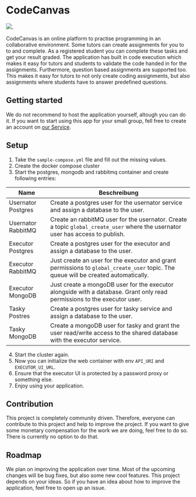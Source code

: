 # CodeCanvas

[![](https://tokei.rs/b1/github/MathisBurger/CodeCanvas?category=lines)](https://github.com/XAMPPRocky/tokei).

CodeCanvas is an online platform to practise programming in an collaborative environment. 
Some tutors can create assignments for you to to and complete. As a registered student you can complete these tasks and get your result graded. 
The application has built in code execution which makes it easy for tutors and students to validate the code handed in for the assignments. Furthermore, question based assignments are supported too. This makes it easy for tutors to not only create coding assignments, but also assignments where students have to answer predefined questions.

## Getting started

We do not recommend to host the application yourself, altough you can do it. If you want to start using this app for your small group, fell free to create an account on [our Service](https://code-canvas.app).



## Setup 

1. Take the `sample-compose.yml` file and fill out the missing values. 
2. Create the docker compose cluster
3. Start the postgres, mongodb and rabbitmq container and create following entries:

| Name               | Beschreibung                                                                                                                        |
|--------------------|-------------------------------------------------------------------------------------------------------------------------------------|
| Usernator Postgres | Create a postgres user for the usernator service and assign a database to the user.                                                 |
| Usernator RabbitMQ | Create an rabbitMQ user for the usernator. Create a topic `global_create_user` where the usernator user has access to publish.      |
| Executor Postgres  | Create a postgres user for the executor and assign a database to the user.                                                          |
| Executor RabbitMQ  | Just create an user for the executor and grant permissions to `global_create_user` topic. The queue will be created automatically.  |
| Executor MongoDB   | Just create a mongoDB user for the executor alongside with a database. Grant only read permissions to the executor user.            |
| Tasky Postres      | Create a postgres user for tasky service and assign a database to the user.                                                         |
| Tasky MongoDB      | Create a mongoDB user for tasky and grant the user read/write access to the shared database with the executor service.              |

4. Start the cluster again.
5. Now you can initialize the web container with env `API_URI` and `EXECUTOR_UI_URL`.
6. Ensure that the executor UI is protected by a password proxy or something else.
7. Enjoy using your application.

## Contribution

This project is completely community driven. Therefore, everyone can contribute to this project and help to improve the project.
If you want to give some monetary compensation for the work we are doing, feel free to do so. There is currently no option to do that.

## Roadmap

We plan on improving the application over time. Most of the upcoming changes will be bug fixes, but also some new cool features. 
This project depends on your ideas. So if you have an idea about how to improve the application, feel free to open up an issue.
